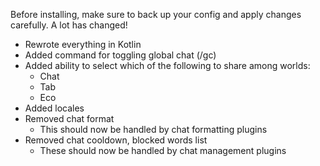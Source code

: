 Before installing, make sure to back up your config and apply changes carefully.
A lot has changed!

- Rewrote everything in Kotlin
- Added command for toggling global chat (/gc)
- Added ability to select which of the following to share among worlds:
  - Chat
  - Tab
  - Eco
- Added locales
- Removed chat format 
  - This should now be handled by chat formatting plugins
- Removed chat cooldown, blocked words list
  - These should now be handled by chat management plugins